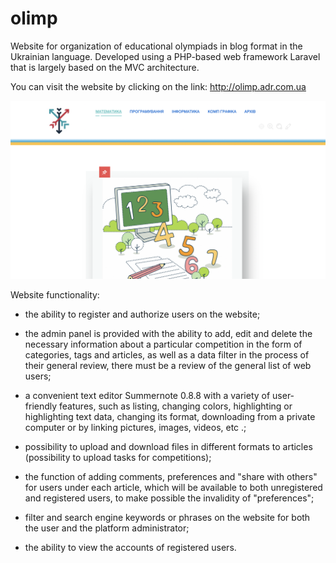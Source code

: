 # olimp
Website for organization of educational olympiads in blog format in the Ukrainian language. Developed using a PHP-based web framework Laravel that is largely based on the MVC architecture. 

You can visit the website by clicking on the link: http://olimp.adr.com.ua


![main page of website](https://github.com/dianaHunchak/olimp/blob/main/main%20page.png)

Website functionality:
  + the ability to register and authorize users on the website;
  
  + the admin panel is provided with the ability to add, edit and delete the necessary information about a particular competition in the form of categories, tags and articles, as well as a data filter in the process of their general review, there must be a review of the general list of web users;
  
  + a convenient text editor Summernote 0.8.8 with a variety of user-friendly features, such as listing, changing colors, highlighting or highlighting text data, changing its format, downloading from a private computer or by linking pictures, images, videos, etc .;
  
  + possibility to upload and download files in different formats to articles (possibility to upload tasks for competitions);

  + the function of adding comments, preferences and "share with others" for users under each article, which will be available to both unregistered and registered users, to make possible the invalidity of "preferences";

  + filter and search engine keywords or phrases on the website for both the user and the platform administrator;
  
  + the ability to view the accounts of registered users. 


